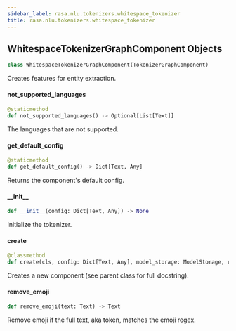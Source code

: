 ```yaml
---
sidebar_label: rasa.nlu.tokenizers.whitespace_tokenizer
title: rasa.nlu.tokenizers.whitespace_tokenizer
---
```

## WhitespaceTokenizerGraphComponent Objects

```python
class WhitespaceTokenizerGraphComponent(TokenizerGraphComponent)
```

Creates features for entity extraction.

#### not\_supported\_languages

```python
@staticmethod
def not_supported_languages() -> Optional[List[Text]]
```

The languages that are not supported.

#### get\_default\_config

```python
@staticmethod
def get_default_config() -> Dict[Text, Any]
```

Returns the component&#x27;s default config.

#### \_\_init\_\_

```python
def __init__(config: Dict[Text, Any]) -> None
```

Initialize the tokenizer.

#### create

```python
@classmethod
def create(cls, config: Dict[Text, Any], model_storage: ModelStorage, resource: Resource, execution_context: ExecutionContext) -> "WhitespaceTokenizerGraphComponent"
```

Creates a new component (see parent class for full docstring).

#### remove\_emoji

```python
def remove_emoji(text: Text) -> Text
```

Remove emoji if the full text, aka token, matches the emoji regex.

